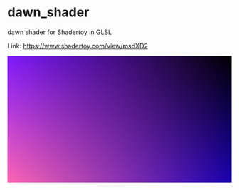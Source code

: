 # dawn_shader
dawn shader for Shadertoy in GLSL

Link: https://www.shadertoy.com/view/msdXD2 

![shader result](https://github.com/MasqueradeOfSilence/dawn_shader/blob/main/dawn_shader.png?raw=true)
